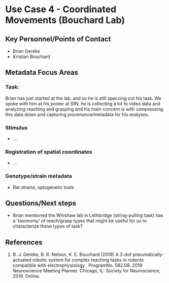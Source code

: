
# Use Case 4 - Coordinated Movements (Bouchard Lab)

## Key Personnel/Points of Contact

* Brian Gereke
* Kristian Bouchard


## Metadata Focus Areas

### Task: 

Brian has just started at the lab, and so he is still speccing out his
task. We spoke with him at his poster at SfN, he is collecting a lot
fo video data and analyzing reaching and grasping and his main concern
is with compressing this data down and capturing provenance/metadata
for his analyses. 


### Stimulus

* ...


### Registration of spatial coordinates

* ...


### Genotype/strain metadata

* Rat strains, optogenetic tools
   


## Questions/Next steps

* Brian mentioned the Whishaw lab in Lethbridge (string-pulling task)
has a 'taxonomy' of reach/grasp types that might be useful for us to
characterize these types of task?


## References

1. B. J. Gereke, B. R. Nelson, K. E. Bouchard (2019) A 3-dof
   pneumatically-actuated robotic system for complex reaching tasks in 
   rodents compatible with electrophysiology . ProgramNo. 582.08. 2019
   Neuroscience Meeting Planner. Chicago, IL: Society 
   for Neuroscience, 2019. Online. 



   





